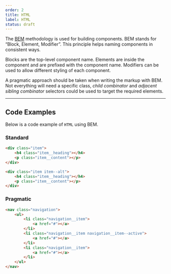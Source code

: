 ```yaml
---
order: 2
title: HTML
label: HTML
status: draft
---
```


The [BEM](http://getbem.com) methodology is used for building components.
BEM stands for “Block, Element, Modifier”. This principle helps naming
components in consistent ways.

Blocks are the top-level component name. Elements are inside the component and
are prefixed with the component name. Modifiers can be used to allow different
styling of each component.

A pragmatic approach should be taken when writing the markup with BEM. Not everything
will need a specific class, *child combinator* and *adjacent sibling combinator* selectors
could be used to target the required elements.

---

## Code Examples

Below is a code example of `HTML` using BEM.

### Standard

```html
<div class="item">
    <h4 class="item__heading"></h4>
    <p class="item__content"></p>
</div>

<div class="item item--alt">
    <h4 class="item__heading"></h4>
    <p class="item__content"></p>
</div>
```

### Pragmatic

```html
<nav class="navigation">
    <ul>
        <li class="navigation__item">
            <a href="#"></a>
        </li>
        <li class="navigation__item navigation__item--active">
            <a href="#"></a>
        </li>
        <li class="navigation__item">
            <a href="#"></a>
        </li>
    </ul>
</nav>
```
